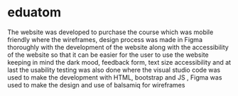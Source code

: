 # eduatom
The website was developed to purchase the course which was mobile friendly where the wireframes, design process was made in Figma thoroughly with the development of the website along with the accessibility of the website so that it can be easier for the user to use the website keeping in mind the dark mood, feedback form, text size accessibility and at last the usability testing was also done where the visual studio code was used to make the development with HTML, bootstrap and JS , Figma was used to make the design and use of balsamiq for wireframes
